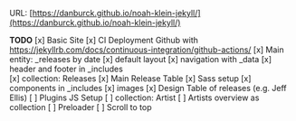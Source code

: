 URL: [https://danburck.github.io/noah-klein-jekyll/](https://danburck.github.io/noah-klein-jekyll/)

**TODO**
[x] Basic Site
[x] CI Deployment Github with https://jekyllrb.com/docs/continuous-integration/github-actions/
[x] Main entity: _releases by date
[x] default layout
[x] navigation with _data
[x] header and footer in _includes\
[x] collection: Releases
[x] Main Release Table
[x] Sass setup
[x] components in _includes
[x] images
[x] Design Table of releases (e.g. Jeff Ellis)
[ ] Plugins JS Setup
[ ] collection: Artist
[ ] Artists overview as collection
[ ] Preloader
[ ] Scroll to top